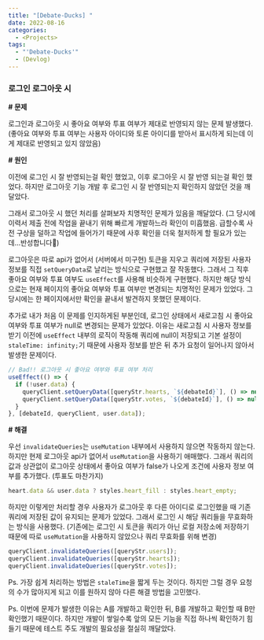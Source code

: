 ```yaml
---
title: "[Debate-Ducks] "
date: 2022-08-16
categories:
  - <Projects>
tags:
  - "'Debate-Ducks'"
  - (Devlog)
---
```


### 로그인 로그아웃 시

**\# 문제**

로그인과 로그아웃 시 좋아요 여부와 투표 여부가 제대로 반영되지 않는 문제 발생했다. (좋아요 여부와 투표 여부는 사용자 아이디와 토론 아이디를 받아서 표시하게 되는데 이게 제대로 반영되고 있지 않았음)

**\# 원인**

이전에 로그인 시 잘 반영되는걸 확인 했었고, 이후 로그아웃 시 잘 반영 되는걸 확인 했었다. 하지만 로그아웃 기능 개발 후 로그인 시 잘 반영되는지 확인하지 않았던 것을 깨달았다.

그래서 로그아웃 시 했던 처리를 살펴보자 치명적인 문제가 있음을 깨달았다. (그 당시에 이력서 제출 전에 작업을 끝내기 위해 빠르게 개발하느라 확인이 미흡했음. 급할수록 사전 구상을 덜하고 작업에 들어가기 때문에 사후 확인을 더욱 철저하게 할 필요가 있는데...반성합니다🙏)

로그아웃은 따로 api가 없어서 (서버에서 미구현) 토큰을 지우고 쿼리에 저장된 사용자 정보를 직접 `setQueryData`로 날리는 방식으로 구현했고 잘 작동했다. 그래서 그 직후 좋아요 여부와 투표 여부도 `useEffect`를 사용해 비슷하게 구현했다. 하지만 해당 방식으로는 현재 페이지의 좋아요 여부와 투표 여부만 변경되는 치명적인 문제가 있었다. 그 당시에는 한 페이지에서만 확인을 끝내서 발견하지 못했던 문제이다.

추가로 내가 처음 이 문제를 인지하게된 부분인데, 로그인 상태에서 새로고침 시 좋아요 여부와 투표 여부가 null로 변경되는 문제가 있었다. 이유는 새로고침 시 사용자 정보를 받기 이전에 `useEffect` 내부의 로직이 작동해 쿼리에 null이 저장되고 기본 설정이 `staleTime: infinity;`기 때문에 사용자 정보를 받은 뒤 추가 요청이 일어나지 않아서 발생한 문제이다.

```ts
// Bad!! 로그아웃 시 좋아요 여부와 투표 여부 처리
useEffect(() => {
  if (!user.data) {
    queryClient.setQueryData([queryStr.hearts, `${debateId}`], () => null);
    queryClient.setQueryData([queryStr.votes, `${debateId}`], () => null);
  }
}, [debateId, queryClient, user.data]);
```

**\# 해결**

우선 `invalidateQueries`는 `useMutation` 내부에서 사용하지 않으면 작동하지 않는다. 하지만 현제 로그아웃 api가 없어서 `useMutation`을 사용하기 애매했다. 그래서 쿼리의 값과 상관없이 로그아웃 상태에서 좋아요 여부가 false가 나오게 조건에 사용자 정보 여부를 추가했다. (투표도 마찬가지)

```ts
heart.data && user.data ? styles.heart_fill : styles.heart_empty;
```

하지만 이렇게만 처리할 경우 사용자가 로그아웃 후 다른 아이디로 로그인했을 때 기존 쿼리에 저장된 값이 유지되는 문제가 있었다. 그래서 로그인 시 해당 쿼리들을 무효화하는 방식을 사용했다. (기존에는 로그인 시 토큰을 쿼리가 아닌 로컬 저장소에 저장하기 때문에 따로 `useMutation`을 사용하지 않았으나 쿼리 무효화를 위해 변경)

```ts
queryClient.invalidateQueries([queryStr.users]);
queryClient.invalidateQueries([queryStr.hearts]);
queryClient.invalidateQueries([queryStr.votes]);
```

Ps. 가장 쉽게 처리하는 방법은 `staleTime`을 짧게 두는 것이다. 하지만 그럴 경우 요청의 수가 많아지게 되고 이를 원하지 않아 다른 해결 방법을 고민했다.

Ps. 이번에 문제가 발생한 이유는 A를 개발하고 확인한 뒤, B를 개발하고 확인할 때 B만 확인했기 때문이다. 하지만 개발이 쌓일수록 앞의 모든 기능을 직접 하나씩 확인하기 힘들기 때문에 테스트 주도 개발의 필요성을 절실히 깨달았다.
